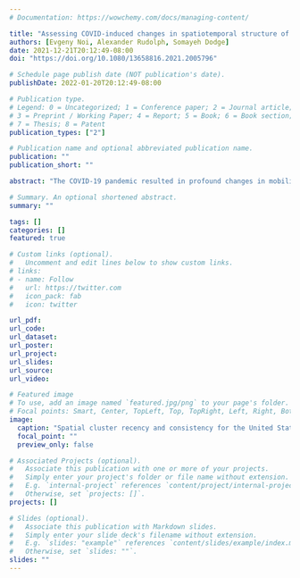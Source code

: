 ```yaml
---
# Documentation: https://wowchemy.com/docs/managing-content/

title: "Assessing COVID-induced changes in spatiotemporal structure of mobility in the United States in 2020: a multi-source analytical framework"
authors: [Evgeny Noi, Alexander Rudolph, Somayeh Dodge]
date: 2021-12-21T20:12:49-08:00
doi: "https://doi.org/10.1080/13658816.2021.2005796"

# Schedule page publish date (NOT publication's date).
publishDate: 2022-01-20T20:12:49-08:00

# Publication type.
# Legend: 0 = Uncategorized; 1 = Conference paper; 2 = Journal article;
# 3 = Preprint / Working Paper; 4 = Report; 5 = Book; 6 = Book section;
# 7 = Thesis; 8 = Patent
publication_types: ["2"]

# Publication name and optional abbreviated publication name.
publication: ""
publication_short: ""

abstract: "The COVID-19 pandemic resulted in profound changes in mobility patterns and altered travel behaviors locally and globally. As a result, movement metrics have widely been used by researchers and policy makers as indicators to study, model, and mitigate the impacts of the COVID-19 pandemic. However, the veracity and variability of these mobility metrics have not been studied. This paper provides a systematic review of mobility and social distancing metrics available to researchers during the pandemic in 2020 in the United States. Twenty-six indices across nine different sources are analyzed and assessed with respect to their spatial and temporal coverage as well as sample representativeness at the county-level. Finally global and local indicators of spatial association are computed to explore spatial and temporal heterogeneity in mobility patterns. The structure of underlying changes in mobility and social distancing is examined in different US counties and across different data sets. We argue that a single measure might not describe all aspects of mobility perfectly."

# Summary. An optional shortened abstract.
summary: ""

tags: []
categories: []
featured: true

# Custom links (optional).
#   Uncomment and edit lines below to show custom links.
# links:
# - name: Follow
#   url: https://twitter.com
#   icon_pack: fab
#   icon: twitter

url_pdf:
url_code:
url_dataset:
url_poster:
url_project:
url_slides:
url_source:
url_video:

# Featured image
# To use, add an image named `featured.jpg/png` to your page's folder. 
# Focal points: Smart, Center, TopLeft, Top, TopRight, Left, Right, BottomLeft, Bottom, BottomRight.
image:
  caption: "Spatial cluster recency and consistency for the United States."
  focal_point: ""
  preview_only: false

# Associated Projects (optional).
#   Associate this publication with one or more of your projects.
#   Simply enter your project's folder or file name without extension.
#   E.g. `internal-project` references `content/project/internal-project/index.md`.
#   Otherwise, set `projects: []`.
projects: []

# Slides (optional).
#   Associate this publication with Markdown slides.
#   Simply enter your slide deck's filename without extension.
#   E.g. `slides: "example"` references `content/slides/example/index.md`.
#   Otherwise, set `slides: ""`.
slides: ""
---
```

